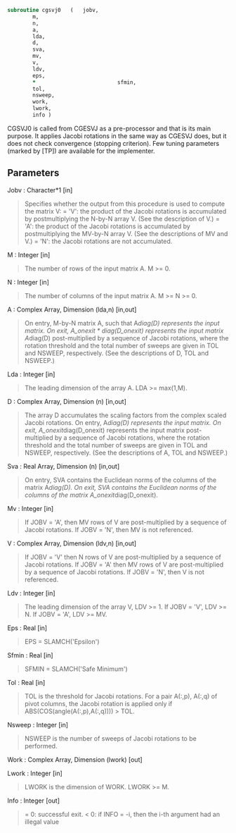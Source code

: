 ```fortran
subroutine cgsvj0	(	jobv,
		m,
		n,
		a,
		lda,
		d,
		sva,
		mv,
		v,
		ldv,
		eps,
		*                          sfmin,
		tol,
		nsweep,
		work,
		lwork,
		info )
```

 CGSVJ0 is called from CGESVJ as a pre-processor and that is its main
 purpose. It applies Jacobi rotations in the same way as CGESVJ does, but
 it does not check convergence (stopping criterion). Few tuning
 parameters (marked by [TP]) are available for the implementer.

## Parameters
Jobv : Character*1 [in]
> Specifies whether the output from this procedure is used
> to compute the matrix V:
> = 'V': the product of the Jacobi rotations is accumulated
> by postmultiplying the N-by-N array V.
> (See the description of V.)
> = 'A': the product of the Jacobi rotations is accumulated
> by postmultiplying the MV-by-N array V.
> (See the descriptions of MV and V.)
> = 'N': the Jacobi rotations are not accumulated.

M : Integer [in]
> The number of rows of the input matrix A.  M >= 0.

N : Integer [in]
> The number of columns of the input matrix A.
> M >= N >= 0.

A : Complex Array, Dimension (lda,n) [in,out]
> On entry, M-by-N matrix A, such that A*diag(D) represents
> the input matrix.
> On exit,
> A_onexit * diag(D_onexit) represents the input matrix A*diag(D)
> post-multiplied by a sequence of Jacobi rotations, where the
> rotation threshold and the total number of sweeps are given in
> TOL and NSWEEP, respectively.
> (See the descriptions of D, TOL and NSWEEP.)

Lda : Integer [in]
> The leading dimension of the array A.  LDA >= max(1,M).

D : Complex Array, Dimension (n) [in,out]
> The array D accumulates the scaling factors from the complex scaled
> Jacobi rotations.
> On entry, A*diag(D) represents the input matrix.
> On exit, A_onexit*diag(D_onexit) represents the input matrix
> post-multiplied by a sequence of Jacobi rotations, where the
> rotation threshold and the total number of sweeps are given in
> TOL and NSWEEP, respectively.
> (See the descriptions of A, TOL and NSWEEP.)

Sva : Real Array, Dimension (n) [in,out]
> On entry, SVA contains the Euclidean norms of the columns of
> the matrix A*diag(D).
> On exit, SVA contains the Euclidean norms of the columns of
> the matrix A_onexit*diag(D_onexit).

Mv : Integer [in]
> If JOBV = 'A', then MV rows of V are post-multiplied by a
> sequence of Jacobi rotations.
> If JOBV = 'N',   then MV is not referenced.

V : Complex Array, Dimension (ldv,n) [in,out]
> If JOBV = 'V' then N rows of V are post-multiplied by a
> sequence of Jacobi rotations.
> If JOBV = 'A' then MV rows of V are post-multiplied by a
> sequence of Jacobi rotations.
> If JOBV = 'N',   then V is not referenced.

Ldv : Integer [in]
> The leading dimension of the array V,  LDV >= 1.
> If JOBV = 'V', LDV >= N.
> If JOBV = 'A', LDV >= MV.

Eps : Real [in]
> EPS = SLAMCH('Epsilon')

Sfmin : Real [in]
> SFMIN = SLAMCH('Safe Minimum')

Tol : Real [in]
> TOL is the threshold for Jacobi rotations. For a pair
> A(:,p), A(:,q) of pivot columns, the Jacobi rotation is
> applied only if ABS(COS(angle(A(:,p),A(:,q)))) > TOL.

Nsweep : Integer [in]
> NSWEEP is the number of sweeps of Jacobi rotations to be
> performed.

Work : Complex Array, Dimension (lwork) [out]

Lwork : Integer [in]
> LWORK is the dimension of WORK. LWORK >= M.

Info : Integer [out]
> = 0:  successful exit.
> < 0:  if INFO = -i, then the i-th argument had an illegal value

